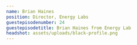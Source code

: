 ```yaml
---
name: Brian Haines
position: Director, Energy Labs
guestepisodenumber: 24
guestepisodetitle: Brian Haines from Energy Lab
headshot: assets/uploads/black-profile.png
---
```

